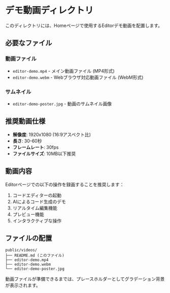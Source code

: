 # デモ動画ディレクトリ

このディレクトリには、Homeページで使用するEditorデモ動画を配置します。

## 必要なファイル

### 動画ファイル
- `editor-demo.mp4` - メイン動画ファイル (MP4形式)
- `editor-demo.webm` - Webブラウザ対応動画ファイル (WebM形式)

### サムネイル
- `editor-demo-poster.jpg` - 動画のサムネイル画像

## 推奨動画仕様

- **解像度**: 1920x1080 (16:9アスペクト比)
- **長さ**: 30-60秒
- **フレームレート**: 30fps
- **ファイルサイズ**: 10MB以下推奨

## 動画内容

Editorページでの以下の操作を録画することを推奨します：

1. コードエディターの起動
2. AIによるコード生成のデモ
3. リアルタイム編集機能
4. プレビュー機能
5. インタラクティブな操作

## ファイルの配置

```
public/videos/
├── README.md (このファイル)
├── editor-demo.mp4
├── editor-demo.webm
└── editor-demo-poster.jpg
```

動画ファイルが準備できるまでは、プレースホルダーとしてグラデーション背景が表示されます。